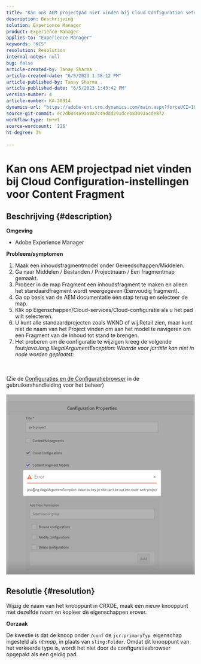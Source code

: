 ```yaml
---
title: "Kan ons AEM projectpad niet vinden bij Cloud Configuration setup for Content Fragment"
description: Beschrijving
solution: Experience Manager
product: Experience Manager
applies-to: "Experience Manager"
keywords: "KCS"
resolution: Resolution
internal-notes: null
bug: false
article-created-by: Tanay Sharma .
article-created-date: "6/5/2023 1:38:12 PM"
article-published-by: Tanay Sharma .
article-published-date: "6/5/2023 1:43:42 PM"
version-number: 4
article-number: KA-20914
dynamics-url: "https://adobe-ent.crm.dynamics.com/main.aspx?forceUCI=1&pagetype=entityrecord&etn=knowledgearticle&id=01bdb936-a603-ee11-8f6e-6045bd006b4b"
source-git-commit: ec2db844593a0a7c49ddd291dceb83093acde872
workflow-type: tm+mt
source-wordcount: '226'
ht-degree: 3%

---
```


# Kan ons AEM projectpad niet vinden bij Cloud Configuration-instellingen voor Content Fragment

## Beschrijving {#description}


<b>Omgeving</b>

- Adobe Experience Manager


<b>Probleem/symptomen</b>

1. Maak een inhoudsfragmentmodel onder Gereedschappen/Middelen.
2. Ga naar Middelen / Bestanden / Projectnaam / Een fragmentmap gemaakt.
3. Probeer in de map Fragment een inhoudsfragment te maken en alleen het standaardfragment wordt weergegeven (Eenvoudig fragment).
4. Ga op basis van de AEM documentatie één stap terug en selecteer de map.
5. Klik op Eigenschappen/Cloud-services/Cloud-configuratie als u het pad wilt selecteren.
6. U kunt alle standaardprojecten zoals WKND of wij.Retail zien, maar kunt niet de naam van het Project vinden om aan het model te navigeren om een Fragment van de Inhoud tot stand te brengen.
7. Het proberen om de configuratie te wijzigen kreeg de volgende fout:*java.lang.IllegalArgumentException: Waarde voor jcr:title kan niet in node worden geplaatst:*

<br><br>(Zie de [Configuraties en de Configuratiebrowser](https://experienceleague.adobe.com/docs/experience-manager-65/administering/introduction/configurations.html?lang=en) in de gebruikershandleiding voor het beheer)<br><br>![](assets/___05bdb936-a603-ee11-8f6e-6045bd006b4b___.png)<br>

## Resolutie {#resolution}


Wijzig de naam van het knooppunt in CRXDE, maak een nieuw knooppunt met dezelfde naam en kopieer de eigenschappen erover.

<b>Oorzaak</b>

De kwestie is dat de knoop onder `/conf` de `jcr:primaryTyp `eigenschap ingesteld als *nt:map*, in plaats van `sling:Folder`.
Omdat dit knooppunt van het verkeerde type is, wordt het niet door de configuratiesbrowser opgepakt als een geldig pad.
